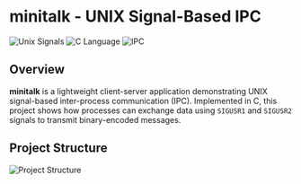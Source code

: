 # minitalk - UNIX Signal-Based IPC

![Unix Signals](https://img.shields.io/badge/Platform-UNIX-lightgrey) ![C Language](https://img.shields.io/badge/Language-C-blue) ![IPC](https://img.shields.io/badge/Type-IPC-green)

## Overview

**minitalk** is a lightweight client-server application demonstrating UNIX signal-based inter-process communication (IPC). Implemented in C, this project shows how processes can exchange data using `SIGUSR1` and `SIGUSR2` signals to transmit binary-encoded messages.

## Project Structure





![Project Structure](https://user-images.githubusercontent.com/.../minitalk-structure.png)
